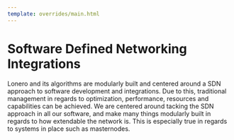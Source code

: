 ```yaml
---
template: overrides/main.html
---
```


# Software Defined Networking Integrations

Lonero and its algorithms are modularly built and centered around a SDN approach to software development and integrations. Due to this, traditional management in regards to optimization, performance, resources and capabilities can be achieved. We are centered around tacking the SDN approach in all our software, and make many things modularly built in regards to how extendable the network is. This is especially true in regards to systems in place such as masternodes.
